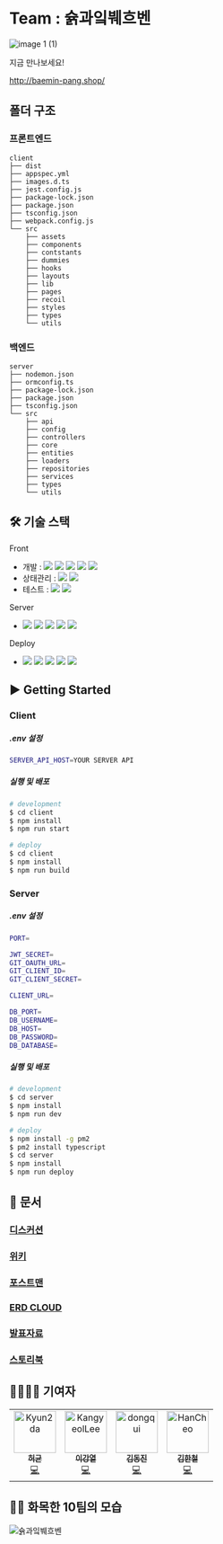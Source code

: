 # Team : 슑과잌붸흐벤

![image 1 (1)](https://user-images.githubusercontent.com/50328132/131279807-ca7067ba-1af5-4c44-ae1b-30c3a38595ba.png)

지금 만나보세요!

http://baemin-pang.shop/



## 폴더 구조

### 프론트엔드

```
client
├── dist
├── appspec.yml
├── images.d.ts
├── jest.config.js
├── package-lock.json
├── package.json
├── tsconfig.json
├── webpack.config.js
└── src
    ├── assets
    ├── components
    ├── contstants
    ├── dummies
    ├── hooks
    ├── layouts
    ├── lib
    ├── pages
    ├── recoil
    ├── styles
    ├── types
    └── utils
```

### 백엔드

```
server
├── nodemon.json
├── ormconfig.ts
├── package-lock.json
├── package.json
├── tsconfig.json
└── src
    ├── api
    ├── config
    ├── controllers
    ├── core
    ├── entities
    ├── loaders
    ├── repositories
    ├── services
    ├── types
    └── utils
```



## 🛠️  기술 스택

Front   

 - 개발 : <img src="https://img.shields.io/badge/-Typescript-4075bb?&logo=TypeScript&logoColor=white"> <img src="https://img.shields.io/badge/-Babel-F9DC3E?&logo=Babel&logoColor=white"> <img src="https://img.shields.io/badge/-Webpack-8DD6F9?&logo=Webpack&logoColor=black"> <img src="https://img.shields.io/badge/-React-61DAFB?&logo=React&logoColor=black"> <img src="https://img.shields.io/badge/-Styled Components-DB7093?&logo=styled-components&logoColor=white">
 - 상태관리 : <img src="https://img.shields.io/badge/-Recoil-1B1F21?&logo=Recoil&logoColor=white"> <img src="https://img.shields.io/badge/-React Query-FF4154?&logo=React Query&logoColor=white">
 - 테스트 : <img src="https://img.shields.io/badge/-Storybook-FF4785?&logo=Storybook&logoColor=white"> <img src="https://img.shields.io/badge/-Chromatic-FC531F?&logo=Chromatic&logoColor=white"> 

Server
 - <img src="https://img.shields.io/badge/-Typescript-4075bb?&logo=TypeScript&logoColor=white"> <img src="https://img.shields.io/badge/-Express-000000?&logo=Express&logoColor=white"> <img src="https://img.shields.io/badge/-TypeORM-FE0B05?&logo=TypeORM&logoColor=white"> <img src="https://img.shields.io/badge/-MySQL-4479A1?&logo=MySQL&logoColor=white"> <img src="https://img.shields.io/badge/-Elastic Stack-005571?&logo=Elastic Stack&logoColor=white">


Deploy
 - <img src="https://img.shields.io/badge/-NGINX-009639?&logo=NGINX&logoColor=white"> <img src="https://img.shields.io/badge/-GitHub Actions-2088FF?&logo=GitHub Actions&logoColor=white"> <img src="https://img.shields.io/badge/-Amazon S3-FF9900?&logo=Amazon S3&logoColor=white"> <img src="https://img.shields.io/badge/-Amazon AWS-FF9900?&logo=Amazon AWS&logoColor=white"> <img src="https://img.shields.io/badge/-CodeDeploy-FF9900?&logo=CodeDeploy&logoColor=white">



## ▶️ Getting Started

### Client

##### .env 설정

```bash
SERVER_API_HOST=YOUR SERVER API

```

##### 실행 및 배포

```bash
# development
$ cd client
$ npm install
$ npm run start

# deploy
$ cd client
$ npm install
$ npm run build

```



### Server

##### .env 설정

```bash
PORT=

JWT_SECRET=
GIT_OAUTH_URL=
GIT_CLIENT_ID=
GIT_CLIENT_SECRET=

CLIENT_URL=

DB_PORT=
DB_USERNAME=
DB_HOST=
DB_PASSWORD=
DB_DATABASE=
```

##### 실행 및 배포

```bash
# development
$ cd server
$ npm install
$ npm run dev

# deploy
$ npm install -g pm2
$ pm2 install typescript
$ cd server
$ npm install
$ npm run deploy
```





## 📘  문서

### [디스커션](https://github.com/woowa-techcamp-2021/store-10/discussions)

### [위키](https://github.com/woowa-techcamp-2021/store-10/wiki)

### [포스트맨](https://documenter.getpostman.com/view/16721029/TzzAKviv)

### [ERD CLOUD](https://www.erdcloud.com/d/AHDaTxKQy34zPri6Q)

### [발표자료](https://drive.google.com/file/d/1pat5aa3HVz2G804rUe0QQdwyaIDfRdqF/view?usp=sharing)

### [스토리북](https://611373999def0d003b206376-przpgpwgli.chromatic.com/)

## 👨‍👨‍👦‍👦  기여자

<table>
  <tr>
    <td align="center"><a href="https://github.com/Kyun2da"><img src="https://avatars.githubusercontent.com/u/50328132?s=64&v=4" width="75px;" alt="Kyun2da"/><br /><sub><b>허균</b></sub></a><br /><a href="https://github.com/woowa-techcamp-2021/store-10/commits/dev?author=Kyun2da" title="Code">💻</a> </td>
    <td align="center"><a href="https://github.com/KangyeolLee"><img src="https://avatars.githubusercontent.com/u/48883344?v=4" width="75px;" alt="KangyeolLee"/><br /><sub><b>이강열</b></sub></a><br /><a href="https://github.com/woowa-techcamp-2021/store-10/commits/dev?author=KangyeolLee" title="Code">💻</a></td>
<td align="center"><a href="https://github.com/dongqui"><img src="https://avatars.githubusercontent.com/u/21697238?v=4" width="75px;" alt="dongqui"/><br /><sub><b>김동진</b></sub></a><br /><a href="https://github.com/woowa-techcamp-2021/store-10/commits/dev?author=dongqui" title="Code">💻</a></td>
    <td align="center"><a href="https://github.com/HanCheo"><img src="https://avatars.githubusercontent.com/u/38929712?v=4" width="75px;" alt="HanCheo"/><br /><sub><b>김한철</b></sub></a><br /><a href="https://github.com/woowa-techcamp-2021/deal-2/commits/dev?author=HanCheo" title="Code">💻</a></td>
  </tr>
  </table>



## 🤹‍♂️  화목한 10팀의 모습

![슑과잌붸흐벤](https://user-images.githubusercontent.com/48883344/131161336-7cbaf54d-ffeb-47e0-a0e8-19462fe3f04e.png)
